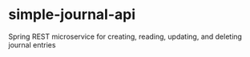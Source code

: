 # simple-journal-api
Spring REST microservice for creating, reading, updating, and deleting journal entries
